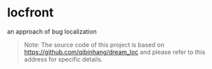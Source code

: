 # locfront
an approach of  bug localization

> Note: The source code of this project is based on https://github.com/qibinhang/dream_loc and please refer to this address for specific details.
